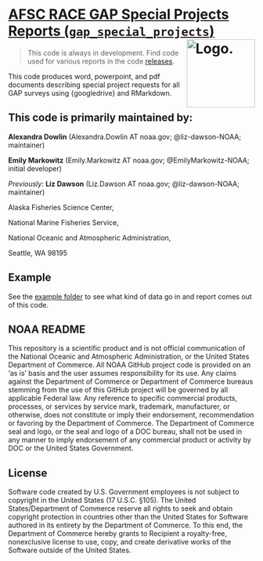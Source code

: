
# [AFSC RACE GAP Special Projects Reports (`gap_special_projects`)](https://github.com/afsc-gap-products/gap_special_projects) <img src="https://avatars.githubusercontent.com/u/91760178?s=96&amp;v=4" alt="Logo." align="right" width="139" height="139"/>

> This code is always in development. Find code used for various reports in the code [releases](paste0(https://github.com/afsc-gap-products/gap_special_projects/releases)).

This code produces word, powerpoint, and pdf documents describing special project requests for all GAP surveys using {googledrive} and RMarkdown. 

## This code is primarily maintained by: 

**Alexandra Dowlin** (Alexandra.Dowlin AT noaa.gov; @liz-dawson-NOAA; maintainer)

**Emily Markowitz** (Emily.Markowitz AT noaa.gov; @EmilyMarkowitz-NOAA; initial developer)

*Previously:* **Liz Dawson** (Liz.Dawson AT noaa.gov; @liz-dawson-NOAA; maintainer)

Alaska Fisheries Science Center, 

National Marine Fisheries Service, 

National Oceanic and Atmospheric Administration,

Seattle, WA 98195

## Example

See the [example folder](https://github.com/afsc-gap-products/gap_special_projects/tree/main/example) to see what kind of data go in and report comes out of this code. 

## NOAA README

This repository is a scientific product and is not official communication of the National Oceanic and Atmospheric Administration, or the United States Department of Commerce. All NOAA GitHub project code is provided on an ‘as is’ basis and the user assumes responsibility for its use. Any claims against the Department of Commerce or Department of Commerce bureaus stemming from the use of this GitHub project will be governed by all applicable Federal law. Any reference to specific commercial products, processes, or services by service mark, trademark, manufacturer, or otherwise, does not constitute or imply their endorsement, recommendation or favoring by the Department of Commerce. The Department of Commerce seal and logo, or the seal and logo of a DOC bureau, shall not be used in any manner to imply endorsement of any commercial product or activity by DOC or the United States Government.

## License

Software code created by U.S. Government employees is not subject to copyright in the United States (17 U.S.C. §105). The United States/Department of Commerce reserve all rights to seek and obtain copyright protection in countries other than the United States for Software authored in its entirety by the Department of Commerce. To this end, the Department of Commerce hereby grants to Recipient a royalty-free, nonexclusive license to use, copy, and create derivative works of the Software outside of the United States.
